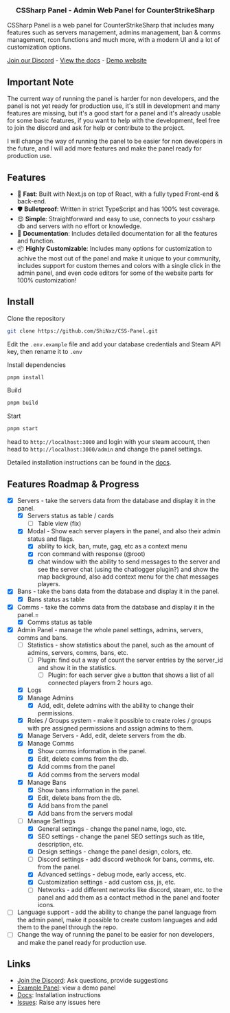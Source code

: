 <h3 align="center">
CSSharp Panel - Admin Web Panel for CounterStrikeSharp
</h3>

CSSharp Panel is a web panel for CounterStrikeSharp that includes many features such as servers management, admins management, ban & comms management, rcon functions and much more, with a modern UI and a lot of customization options.

[Join our Discord](https://discord.gg/r96PSHfNcW) - [View the docs](https://csspanel.dev/) - [Demo website](https://css.next-il.co.il/)

## Important Note

The current way of running the panel is harder for non developers, and the panel is not yet ready for production use, it's still in development and many features are missing, but it's a good start for a panel and it's already usable for some basic features, if you want to help with the development, feel free to join the discord and ask for help or contribute to the project.

I will change the way of running the panel to be easier for non developers in the future, and I will add more features and make the panel ready for production use.

## Features

-   🚀 **Fast**: Built with Next.js on top of React, with a fully typed Front-end & back-end.
-   🛡 **Bulletproof**: Written in strict TypeScript and has 100% test coverage.
-   😍 **Simple**: Straightforward and easy to use, connects to your cssharp db and servers with no effort or knowledge.
-   📖 **Documentation**: Includes detailed documentation for all the features and function.
-   📦 **Highly Customizable**: Includes many options for customization to achive the most out of the panel and make it unique to your community, includes support for custom themes and colors with a single click in the admin panel, and even code editors for some of the website parts for 100% customization!

## Install

Clone the repository

```bash
git clone https://github.com/ShiNxz/CSS-Panel.git
```

Edit the `.env.example` file and add your database credentials and Steam API key, then rename it to `.env`

Install dependencies

```bash
pnpm install
```

Build

```bash
pnpm build
```

Start

```bash
pnpm start
```

head to `http://localhost:3000` and login with your steam account,
then head to `http://localhost:3000/admin` and change the panel settings.

Detailed installation instructions can be found in the [docs](https://csspanel.dev/docs/quickstart).

## Features Roadmap & Progress

-   [x] Servers - take the servers data from the database and display it in the panel.
    -   [x] Servers status as table / cards
        -   [ ] Table view (fix)
    -   [x] Modal - Show each server players in the panel, and also their admin status and flags.
        -   [x] ability to kick, ban, mute, gag, etc as a context menu
        -   [x] rcon command with response (@root)
        -   [x] chat window with the ability to send messages to the server and see the server chat (using the chatlogger plugin?) and show the map background, also add context menu for the chat messages players.
-   [x] Bans - take the bans data from the database and display it in the panel.
    -   [x] Bans status as table
-   [x] Comms - take the comms data from the database and display it in the panel.=
    -   [x] Comms status as table
-   [x] Admin Panel - manage the whole panel settings, admins, servers, comms and bans.
    -   [ ] Statistics - show statistics about the panel, such as the amount of admins, servers, comms, bans, etc.
        -   [ ] Plugin: find out a way of count the server entries by the server_id and show it in the statistics.
			-  [ ] Plugin: for each server give a button that shows a list of all connected players from 2 hours ago.
    -   [x] Logs
    -   [x] Manage Admins
        -   [x] Add, edit, delete admins with the ability to change their permissions.
    -   [x] Roles / Groups system - make it possible to create roles / groups with pre assigned permissions and assign admins to them.
    -   [x] Manage Servers - Add, edit, delete servers from the db.
    -   [x] Manage Comms
        -   [x] Show comms information in the panel.
        -   [x] Edit, delete comms from the db.
        -   [x] Add comms from the panel
        -   [x] Add comms from the servers modal
    -   [x] Manage Bans
        -   [x] Show bans information in the panel.
        -   [x] Edit, delete bans from the db.
        -   [x] Add bans from the panel
        -   [x] Add bans from the servers modal
    -   [ ] Manage Settings
        -   [x] General settings - change the panel name, logo, etc.
        -   [x] SEO settings - change the panel SEO settings such as title, description, etc.
        -   [x] Design settings - change the panel design, colors, etc.
        -   [ ] Discord settings - add discord webhook for bans, comms, etc. from the panel.
        -   [x] Advanced settings - debug mode, early access, etc.
        -   [x] Customization settings - add custom css, js, etc.
        -   [ ] Networks - add different networks like discord, steam, etc. to the panel and add them as a contact method in the panel and footer icons.
-   [ ] Language support - add the ability to change the panel language from the admin panel, make it possible to create custom languages and add them to the panel through the repo.
-   [ ] Change the way of running the panel to be easier for non developers, and make the panel ready for production use.

## Links

-   [Join the Discord](https://discord.gg/eAZU3guKWU): Ask questions, provide suggestions
-   [Example Panel](https://css.next-il.co.il/): view a demo panel
-   [Docs](https://csspanel.dev/): Installation instructions
-   [Issues](https://github.com/ShiNxz/CSS-Panel/issues): Raise any issues here
